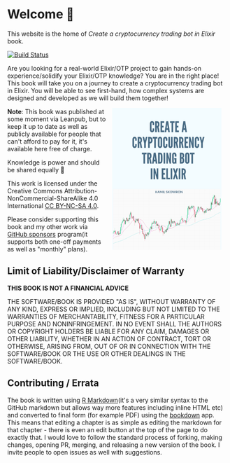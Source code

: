 # Welcome 👋

This website is the home of *Create a cryptocurrency trading bot in Elixir* book.

[![Build Status](https://travis-ci.com/frathon/create-a-cryptocurrency-trading-bot-in-elixir.svg?branch=master)](https://travis-ci.com/frathon/create-a-cryptocurrency-trading-bot-in-elixir)

Are you looking for a real-world Elixir/OTP project to gain hands-on experience/solidify your Elixir/OTP knowledge? You are in the right place! This book will take you on a journey to create a cryptocurrency trading bot in Elixir. You will be able to see first-hand, how complex systems are designed and developed as we will build them together!

<img src="images/cover.png" width="250" height="324" alt="The book cover" align="right" style="margin: 0 1em 0 1em"/>

**Note**: This book was published at some moment via Leanpub, but to keep it up to date as well as publicly available for people that can't afford to pay for it, it's available here free of charge.

Knowledge is power and should be shared equally 🙏

This work is licensed under the Creative Commons Attribution-NonCommercial-ShareAlike 4.0 International [CC BY-NC-SA 4.0](https://creativecommons.org/licenses/by-nc-sa/4.0/).

Please consider supporting this book and my other work via [GitHub sponsors](https://github.com/sponsors/frathon) program(it supports both one-off payments as well as "monthly" plans).

## Limit of Liability/Disclaimer of Warranty

**THIS BOOK IS NOT A FINANCIAL ADVICE**

THE SOFTWARE/BOOK IS PROVIDED "AS IS", WITHOUT WARRANTY OF ANY KIND, EXPRESS OR IMPLIED, INCLUDING BUT NOT LIMITED TO THE WARRANTIES OF MERCHANTABILITY, FITNESS FOR A PARTICULAR PURPOSE AND NONINFRINGEMENT. IN NO EVENT SHALL THE AUTHORS OR COPYRIGHT HOLDERS BE LIABLE FOR ANY CLAIM, DAMAGES OR OTHER LIABILITY, WHETHER IN AN ACTION OF CONTRACT, TORT OR OTHERWISE, ARISING FROM, OUT OF OR IN CONNECTION WITH THE SOFTWARE/BOOK OR THE USE OR OTHER DEALINGS IN THE SOFTWARE/BOOK.

## Contributing / Errata

The book is written using [R Markdown](http://rmarkdown.rstudio.com/)(it's a very similar syntax to the GitHub markdown but allows way more features including inline HTML etc) and converted to final form (for example PDF) using the [bookdown](https://www.bookdown.org/) app. This means that editing a chapter is as simple as editing the markdown for that chapter - there is even an edit button at the top of the page to do exactly that. I would love to follow the standard process of forking, making changes, opening PR, merging, and releasing a new version of the book. I invite people to open issues as well with suggestions.
